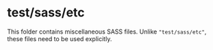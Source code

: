 # test/sass/etc

This folder contains miscellaneous SASS files. Unlike `"test/sass/etc"`, these files
need to be used explicitly.
